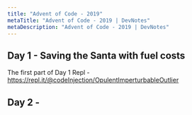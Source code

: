 ```yaml
---
title: "Advent of Code - 2019"
metaTitle: "Advent of Code - 2019 | DevNotes"
metaDescription: "Advent of Code - 2019 | DevNotes"
---
```


## Day 1 - Saving the Santa with fuel costs

The first part of Day 1
Repl - https://repl.it/@codeInjection/OpulentImperturbableOutlier

## Day 2 -